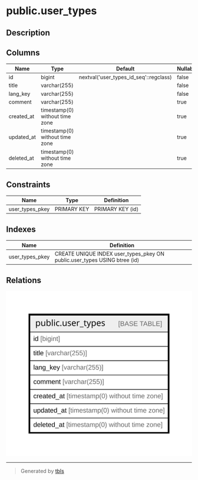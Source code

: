 # public.user_types

## Description

## Columns

| Name | Type | Default | Nullable | Children | Parents | Comment |
| ---- | ---- | ------- | -------- | -------- | ------- | ------- |
| id | bigint | nextval('user_types_id_seq'::regclass) | false |  |  |  |
| title | varchar(255) |  | false |  |  |  |
| lang_key | varchar(255) |  | false |  |  |  |
| comment | varchar(255) |  | true |  |  |  |
| created_at | timestamp(0) without time zone |  | true |  |  |  |
| updated_at | timestamp(0) without time zone |  | true |  |  |  |
| deleted_at | timestamp(0) without time zone |  | true |  |  |  |

## Constraints

| Name | Type | Definition |
| ---- | ---- | ---------- |
| user_types_pkey | PRIMARY KEY | PRIMARY KEY (id) |

## Indexes

| Name | Definition |
| ---- | ---------- |
| user_types_pkey | CREATE UNIQUE INDEX user_types_pkey ON public.user_types USING btree (id) |

## Relations

![er](public.user_types.svg)

---

> Generated by [tbls](https://github.com/k1LoW/tbls)
